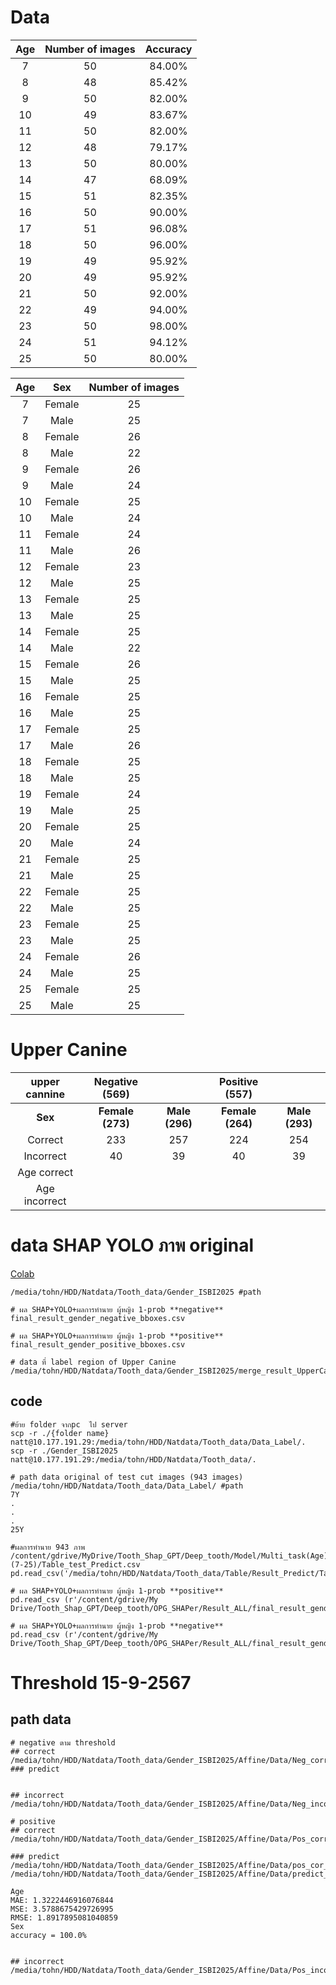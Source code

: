 # Data

|   Age   |   Number of images   |   Accuracy  |
|:-------:|:--------------------:|:-----------:|
|   7     |         50           |   84.00%    |
|   8     |         48           |   85.42%    |
|   9     |         50           |   82.00%    |
|   10    |         49           |   83.67%    |
|   11    |         50           |   82.00%    |
|   12    |         48           |   79.17%    |
|   13    |         50           |   80.00%    |
|   14    |         47           |   68.09%    |
|   15    |         51           |   82.35%    |
|   16    |         50           |   90.00%    |
|   17    |         51           |   96.08%    |
|   18    |         50           |   96.00%    |
|  19     |         49           |   95.92%    |
|  20     |         49           |   95.92%    |
|  21     |         50           |   92.00%    |
|  22     |         49           |   94.00%    |
|  23     |         50           |   98.00%    |
|  24     |         51           |   94.12%    |
|  25     |         50           |   80.00%    |

|   Age   |     Sex       |   Number of images  |
|:-------:|:-------------:|:-------------------:|
|  7      |  Female       |         25          |
|  7      |  Male         |         25          |
|  8      |  Female       |         26          |
|  8      |  Male         |         22          |
|  9      |  Female       |         26          |
|  9      |  Male         |         24          |
|  10     |  Female       |         25          |
|  10     |  Male         |         24          |
|  11     |  Female       |         24          |
|  11     |  Male         |         26          |
|  12     |  Female       |         23          |
|  12     |  Male         |         25          |
|  13     |  Female       |         25          |
|  13     |  Male         |         25          |
|  14     |  Female       |         25          |
|  14     |  Male         |         22          |
|  15     |  Female       |         26          |
|  15     |  Male         |         25          |
|  16     |  Female       |         25          |
|  16     |  Male         |         25          |
|  17     |  Female       |         25          |
|  17     |  Male         |         26          |
|  18     |  Female       |         25          |
|  18     |  Male         |         25          |
|  19     |  Female       |         24          |
|  19     |  Male         |         25          |
|  20     |  Female       |         25          |
|  20     |  Male         |         24          |
|  21     |  Female       |         25          |
|  21     |  Male         |         25          |
|  22     |  Female       |         25          |
|  22     |  Male         |         25          |
|  23     |  Female       |         25          |
|  23     |  Male         |         25          |
|  24     |  Female       |         26          |
|  24     |  Male         |         25          |+
|  25     |  Female       |         25          |
|  25     |  Male         |         25          |

# Upper Canine
| **upper cannine** | Negative (569) |              |Positive (557)  |              |
|:-----------------:|:--------------:|:------------:|:--------------:|:------------:|
| **Sex**           |**Female (273)**|**Male (296)**|**Female (264)**|**Male (293)**|
|      Correct      |       233      |     257      |       224      |     254      |
|     Incorrect     |       40       |     39       |       40       |     39       |
|    Age correct    |                |              |                |              |
|   Age incorrect   |                |              |                |              |

# data SHAP YOLO ภาพ original
[Colab](https://colab.research.google.com/drive/17xrR2P9VTEYq7zstCFRPQZudOc5VLJIT?authuser=0#scrollTo=4BvXrVng8Hpy&uniqifier=1)
```
/media/tohn/HDD/Natdata/Tooth_data/Gender_ISBI2025 #path

# ผล SHAP+YOLO+ผลการทำนาย ผู้หญิง 1-prob **negative**
final_result_gender_negative_bboxes.csv

# ผล SHAP+YOLO+ผลการทำนาย ผู้หญิง 1-prob **positive**
final_result_gender_positive_bboxes.csv

# data ที่ label region of Upper Canine
/media/tohn/HDD/Natdata/Tooth_data/Gender_ISBI2025/merge_result_UpperCanine_dataset.csv
```

## code
```
#ย้าย folder จากpc  ไป server
scp -r ./{folder name} natt@10.177.191.29:/media/tohn/HDD/Natdata/Tooth_data/Data_Label/.
scp -r ./Gender_ISBI2025 natt@10.177.191.29:/media/tohn/HDD/Natdata/Tooth_data/.
```

```
# path data original of test cut images (943 images)
/media/tohn/HDD/Natdata/Tooth_data/Data_Label/ #path
7Y
.
.
.
25Y
```
```
#ผลการทำนาย 943 ภาพ
/content/gdrive/MyDrive/Tooth_Shap_GPT/Deep_tooth/Model/Multi_task(Age)(7-25)/Table_test_Predict.csv
pd.read_csv('/media/tohn/HDD/Natdata/Tooth_data/Table/Result_Predict/Table_test_Predict.csv') 

# ผล SHAP+YOLO+ผลการทำนาย ผู้หญิง 1-prob **positive**
pd.read_csv (r'/content/gdrive/My Drive/Tooth_Shap_GPT/Deep_tooth/OPG_SHAPer/Result_ALL/final_result_gender_positive_bboxes.csv')

# ผล SHAP+YOLO+ผลการทำนาย ผู้หญิง 1-prob **negative**
pd.read_csv (r'/content/gdrive/My Drive/Tooth_Shap_GPT/Deep_tooth/OPG_SHAPer/Result_ALL/final_result_gender_negative_bboxes.csv')

```
# Threshold 15-9-2567
## path data
```
# negative ตาม threshold
## correct
/media/tohn/HDD/Natdata/Tooth_data/Gender_ISBI2025/Affine/Data/Neg_correct_male_UC_90percent.csv
### predict


## incorrect
/media/tohn/HDD/Natdata/Tooth_data/Gender_ISBI2025/Affine/Data/Neg_incorrect_male_UC_10percent.csv

# positive
## correct
/media/tohn/HDD/Natdata/Tooth_data/Gender_ISBI2025/Affine/Data/Pos_correct_male_UC_90percent.csv

### predict
/media/tohn/HDD/Natdata/Tooth_data/Gender_ISBI2025/Affine/Data/pos_cor_scale_x.cs
/media/tohn/HDD/Natdata/Tooth_data/Gender_ISBI2025/Affine/Data/predict_pos_cor_scale_x.csv

Age
MAE: 1.3222446916076844
MSE: 3.5788675429726995
RMSE: 1.8917895081040859
Sex
accuracy = 100.0%


## incorrect
/media/tohn/HDD/Natdata/Tooth_data/Gender_ISBI2025/Affine/Data/Pos_incorrect_male_UC_10percent.csv

```


